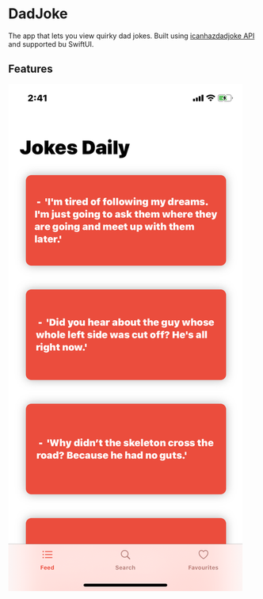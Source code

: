 # DadJoke

The app that lets you view quirky dad jokes. Built using [icanhazdadjoke API](https://icanhazdadjoke.com) and supported bu SwiftUI. 

## Features

![Feed](https://github.com/NikBeastDeve/DadJoke/blob/master/DadJoke/Screenshots/feed.PNG?v=400&s=200)
